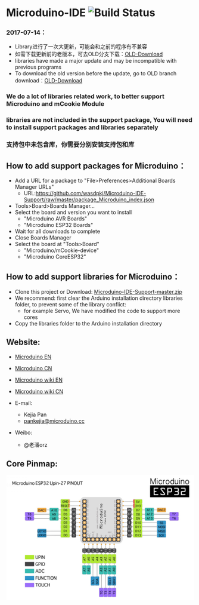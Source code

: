 Microduino-IDE ![Build Status](https://travis-ci.org/wasdpkj/Microduino-IDE-Support.svg?branch=master)
========

### 2017-07-14：
- Library进行了一次大更新，可能会和之前的程序有不兼容
- 如需下载更新前的老版本，可去OLD分支下载：[OLD-Download](https://github.com/wasdpkj/Microduino-IDE-Support/tree/OLD)
- libraries have made a major update and may be incompatible with previous programs
- To download the old version before the update, go to OLD branch download：[OLD-Download](https://github.com/wasdpkj/Microduino-IDE-Support/tree/OLD)

### We do a lot of libraries related work, to better support Microduino and mCookie Module
### libraries are not included in the support package, You will need to install support packages and libraries separately
### 支持包中未包含库，你需要分别安装支持包和库

How to add support packages for Microduino：
------------
- Add a URL for a package to "File>Preferences>Additional Boards Manager URLs"
  - URL:https://github.com/wasdpkj/Microduino-IDE-Support/raw/master/package_Microduino_index.json
- Tools>Board>Boards Manager...
- Select the board and version you want to install
  - "Microduino AVR Boards"
  - "Microduino ESP32 Boards"
- Wait for all downloads to complete
- Close Boards Manager
- Select the board at "Tools>Board"
  - "Microduino/mCookie-device"
  - "Microduino CoreESP32"

How to add support libraries for Microduino：
------------
- Clone this project or Download: [Microduino-IDE-Support-master.zip](https://github.com/wasdpkj/Microduino-IDE-Support/archive/master.zip)
- We recommend: first clear the Arduino installation directory libraries folder, to prevent some of the library conflict:
  - for example Servo, We have modified the code to support more cores
- Copy the libraries folder to the Arduino installation directory

Website:
------------
- [Microduino EN](http://www.microduino.cc)
- [Microduino CN](http://www.microduino.cn)

- [Microduino wiki EN](http://wiki.microduino.cc)
- [Microduino wiki CN](http://wiki.microduino.cn)

- E-mail:
  - Kejia Pan
  + pankejia@microduino.cc

- Weibo:
  - @老潘orz

Core Pinmap:
------------
![Pin Functions](_doc/pinmap-coreesp.jpg)

